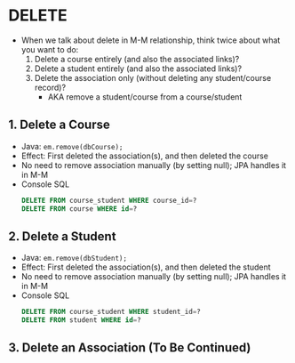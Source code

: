 # DELETE

* When we talk about delete in M-M relationship, think twice about what you want to do:
  1. Delete a course entirely (and also the associated links)?
  2. Delete a student entirely (and also the associated links)?
  3. Delete the association only (without deleting any student/course record)?
     - AKA remove a student/course from a course/student

## 1. Delete a Course

* Java: `em.remove(dbCourse);`
* Effect: First deleted the association(s), and then deleted the course
* No need to remove association manually (by setting null); JPA handles it in M-M
* Console SQL
    ```sql
    DELETE FROM course_student WHERE course_id=?
    DELETE FROM course WHERE id=?
    ```

## 2. Delete a Student

* Java: `em.remove(dbStudent);`
* Effect: First deleted the association(s), and then deleted the student
* No need to remove association manually (by setting null); JPA handles it in M-M
* Console SQL
    ```sql
    DELETE FROM course_student WHERE student_id=?
    DELETE FROM student WHERE id=?
    ```

## 3. Delete an Association (To Be Continued)